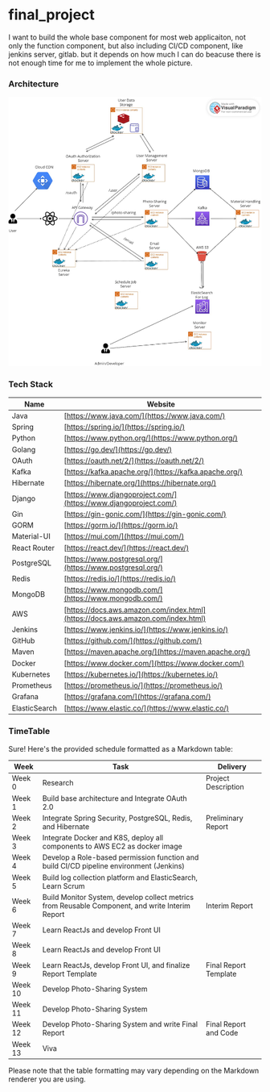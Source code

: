# final_project
I want to build the whole base component for most web applicaiton, not only the function component, but also including
CI/CD component, like jenkins server, gitlab. but it depends on how much I can do beacuse there is not enough time for
me to implement the whole picture.
### Architecture
![Alt Text](docs/architecture.jpg)

### Tech Stack

| Name           | Website                                  |
|----------------|------------------------------------------|
| Java           | [https://www.java.com/](https://www.java.com/)             |
| Spring         | [https://spring.io/](https://spring.io/)                     |
| Python         | [https://www.python.org/](https://www.python.org/)           |
| Golang         | [https://go.dev/](https://go.dev/)                           |
| OAuth          | [https://oauth.net/2/](https://oauth.net/2/)                 |
| Kafka          | [https://kafka.apache.org/](https://kafka.apache.org/)       |
| Hibernate      | [https://hibernate.org/](https://hibernate.org/)             |
| Django         | [https://www.djangoproject.com/](https://www.djangoproject.com/) |
| Gin            | [https://gin-gonic.com/](https://gin-gonic.com/)             |
| GORM           | [https://gorm.io/](https://gorm.io/)                         |
| Material-UI    | [https://mui.com/](https://mui.com/)                         |
| React Router   | [https://react.dev/](https://react.dev/)                     |
| PostgreSQL     | [https://www.postgresql.org/](https://www.postgresql.org/)   |
| Redis          | [https://redis.io/](https://redis.io/)                       |
| MongoDB        | [https://www.mongodb.com/](https://www.mongodb.com/)         |
| AWS            | [https://docs.aws.amazon.com/index.html](https://docs.aws.amazon.com/index.html) |
| Jenkins        | [https://www.jenkins.io/](https://www.jenkins.io/)           |
| GitHub         | [https://github.com/](https://github.com/)                   |
| Maven          | [https://maven.apache.org/](https://maven.apache.org/)       |
| Docker         | [https://www.docker.com/](https://www.docker.com/)           |
| Kubernetes     | [https://kubernetes.io/](https://kubernetes.io/)             |
| Prometheus     | [https://prometheus.io/](https://prometheus.io/)             |
| Grafana        | [https://grafana.com/](https://grafana.com/)                 |
| ElasticSearch  | [https://www.elastic.co/](https://www.elastic.co/)           |

### TimeTable
Sure! Here's the provided schedule formatted as a Markdown table:

| Week         | Task                                                  | Delivery                       |
|--------------|-------------------------------------------------------|--------------------------------|
| Week 0       | Research                                              | Project Description            |
| Week 1       | Build base architecture and Integrate OAuth 2.0        |                                |
| Week 2       | Integrate Spring Security, PostgreSQL, Redis, and Hibernate | Preliminary Report        |
| Week 3       | Integrate Docker and K8S, deploy all components to AWS EC2 as docker image |                                |
| Week 4       | Develop a Role-based permission function and build CI/CD pipeline environment (Jenkins) |                                |
| Week 5       | Build log collection platform and ElasticSearch, Learn Scrum |                                |
| Week 6       | Build Monitor System, develop collect metrics from Reusable Component, and write Interim Report | Interim Report         |
| Week 7       | Learn ReactJs and develop Front UI                     |                                |
| Week 8       | Learn ReactJs and develop Front UI                     |                                |
| Week 9       | Learn ReactJs, develop Front UI, and finalize Report Template | Final Report Template   |
| Week 10      | Develop Photo-Sharing System                           |                                |
| Week 11      | Develop Photo-Sharing System                           |                                |
| Week 12      | Develop Photo-Sharing System and write Final Report     | Final Report and Code          |
| Week 13      | Viva                                                  |                                |

Please note that the table formatting may vary depending on the Markdown renderer you are using.